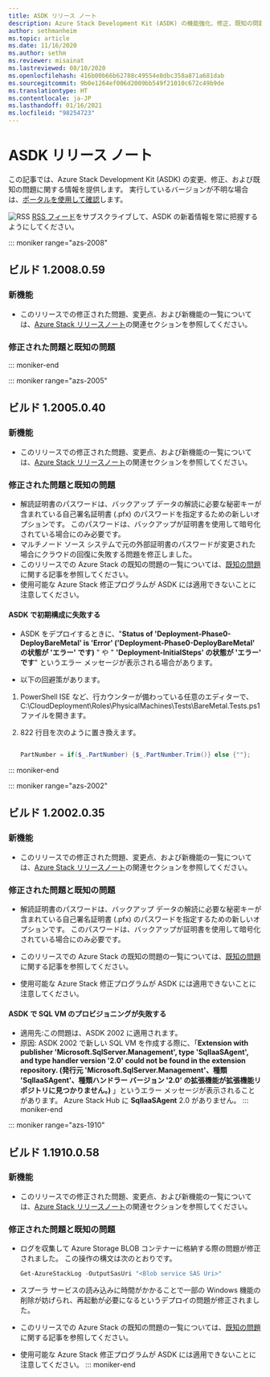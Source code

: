 ```yaml
---
title: ASDK リリース ノート
description: Azure Stack Development Kit (ASDK) の機能強化、修正、既知の問題。
author: sethmanheim
ms.topic: article
ms.date: 11/16/2020
ms.author: sethm
ms.reviewer: misainat
ms.lastreviewed: 08/10/2020
ms.openlocfilehash: 416b00b66b62788c49554e8dbc358a871a681dab
ms.sourcegitcommit: 9b0e1264ef006d2009bb549f21010c672c49b9de
ms.translationtype: HT
ms.contentlocale: ja-JP
ms.lasthandoff: 01/16/2021
ms.locfileid: "98254723"
---
```

# <a name="asdk-release-notes"></a>ASDK リリース ノート

この記事では、Azure Stack Development Kit (ASDK) の変更、修正、および既知の問題に関する情報を提供します。 実行しているバージョンが不明な場合は、[ポータルを使用して確認](../operator/azure-stack-updates.md)します。

![RSS](./media/asdk-release-notes/feed-icon-14x14.png) [RSS フィード](/api/search/rss?locale=en-us&search=ASDK+release+notes)をサブスクライブして、ASDK の新着情報を常に把握するようにしてください。

::: moniker range="azs-2008"
## <a name="build-12008059"></a>ビルド 1.2008.0.59

### <a name="new-features"></a>新機能

- このリリースでの修正された問題、変更点、および新機能の一覧については、[Azure Stack リリースノート](../operator/release-notes.md)の関連セクションを参照してください。

### <a name="fixed-and-known-issues"></a>修正された問題と既知の問題

::: moniker-end

::: moniker range="azs-2005"
## <a name="build-12005040"></a>ビルド 1.2005.0.40

### <a name="new-features"></a>新機能

- このリリースでの修正された問題、変更点、および新機能の一覧については、[Azure Stack リリースノート](../operator/release-notes.md)の関連セクションを参照してください。

### <a name="fixed-and-known-issues"></a>修正された問題と既知の問題

- 解読証明書のパスワードは、バックアップ データの解読に必要な秘密キーが含まれている自己署名証明書 (.pfx) のパスワードを指定するための新しいオプションです。 このパスワードは、バックアップが証明書を使用して暗号化されている場合にのみ必要です。
- マルチノード ソース システムで元の外部証明書のパスワードが変更された場合にクラウドの回復に失敗する問題を修正しました。 
- このリリースでの Azure Stack の既知の問題の一覧については、[既知の問題](../operator/known-issues.md)に関する記事を参照してください。
- 使用可能な Azure Stack 修正プログラムが ASDK には適用できないことに注意してください。

#### <a name="initial-configuration-fails-in-asdk"></a>ASDK で初期構成に失敗する

- ASDK をデプロイするときに、"**Status of 'Deployment-Phase0-DeployBareMetal' is 'Error' ('Deployment-Phase0-DeployBareMetal' の状態が 'エラー' です)** " や " **'Deployment-InitialSteps' の状態が 'エラー' です**" というエラー メッセージが表示される場合があります。

- 以下の回避策があります。

1. PowerShell ISE など、行カウンターが備わっている任意のエディターで、C:\CloudDeployment\Roles\PhysicalMachines\Tests\BareMetal.Tests.ps1 ファイルを開きます。

2. 822 行目を次のように置き換えます。

   ```powershell

   PartNumber = if($_.PartNumber) {$_.PartNumber.Trim()} else {""};

   ```  
::: moniker-end

::: moniker range="azs-2002"
## <a name="build-12002035"></a>ビルド 1.2002.0.35

### <a name="new-features"></a>新機能

- このリリースでの修正された問題、変更点、および新機能の一覧については、[Azure Stack リリースノート](../operator/release-notes.md)の関連セクションを参照してください。

### <a name="fixed-and-known-issues"></a>修正された問題と既知の問題

- 解読証明書のパスワードは、バックアップ データの解読に必要な秘密キーが含まれている自己署名証明書 (.pfx) のパスワードを指定するための新しいオプションです。 このパスワードは、バックアップが証明書を使用して暗号化されている場合にのみ必要です。

- このリリースでの Azure Stack の既知の問題の一覧については、[既知の問題](../operator/known-issues.md)に関する記事を参照してください。

- 使用可能な Azure Stack 修正プログラムが ASDK には適用できないことに注意してください。

#### <a name="sql-vm-provision-fails-in-asdk"></a>ASDK で SQL VM のプロビジョニングが失敗する

- 適用先:この問題は、ASDK 2002 に適用されます。
- 原因: ASDK 2002 で新しい SQL VM を作成する際に、「**Extension with publisher 'Microsoft.SqlServer.Management', type 'SqlIaaSAgent', and type handler version '2.0' could not be found in the extension repository. (発行元 'Microsoft.SqlServer.Management'、種類 'SqlIaaSAgent'、種類ハンドラー バージョン '2.0' の拡張機能が拡張機能リポジトリに見つかりません。)** 」というエラー メッセージが表示されることがあります。 Azure Stack Hub に **SqlIaaSAgent** 2.0 がありません。
::: moniker-end

::: moniker range="azs-1910"
## <a name="build-11910058"></a>ビルド 1.1910.0.58

### <a name="new-features"></a>新機能

- このリリースでの修正された問題、変更点、および新機能の一覧については、[Azure Stack リリースノート](../operator/release-notes.md)の関連セクションを参照してください。

### <a name="fixed-and-known-issues"></a>修正された問題と既知の問題

- ログを収集して Azure Storage BLOB コンテナーに格納する際の問題が修正されました。 この操作の構文は次のとおりです。

  ```powershell
  Get-AzureStackLog -OutputSasUri "<Blob service SAS Uri>"
  ``` 

- スプーラ サービスの読み込みに時間がかかることで一部の Windows 機能の削除が妨げられ、再起動が必要になるというデプロイの問題が修正されました。
- このリリースでの Azure Stack の既知の問題の一覧については、[既知の問題](../operator/known-issues.md)に関する記事を参照してください。
- 使用可能な Azure Stack 修正プログラムが ASDK には適用できないことに注意してください。
::: moniker-end